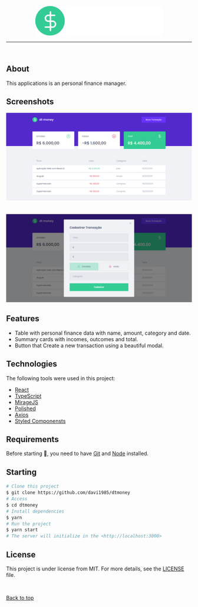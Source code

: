 <div align="center" id="top"> 
  <img src="./src/assets/logo.svg" alt="02 Dtmoney" />
</div>

<hr/>
<br>

## About

This applications is an personal finance manager.

## Screenshots

<div align="center" id="top"> 
  <img src="./src/assets/screen2.png" alt="02 Dtmoney" />
</div>
<br/>
<br/>
<div align="center" id="top"> 
  <img src="./src/assets/screen1.png" alt="02 Dtmoney" />
</div>

## Features

- Table with personal finance data with name, amount, category and date.
- Summary cards with incomes, outcomes and total.
- Button that Create a new transaction using a beautiful modal.

## Technologies

The following tools were used in this project:

- [React](https://pt-br.reactjs.org/)
- [TypeScript](https://www.typescriptlang.org/)
- [MirageJS](https://miragejs.com/)
- [Polished](https://polished.js.org/)
- [Axios](https://github.com/axios/axios)
- [Styled Componensts](https://styled-components.com/)

## Requirements

Before starting 🏁, you need to have [Git](https://git-scm.com) and [Node](https://nodejs.org/en/) installed.

## Starting

```bash
# Clone this project
$ git clone https://github.com/davi1985/dtmoney
# Access
$ cd dtmoney
# Install dependencies
$ yarn
# Run the project
$ yarn start
# The server will initialize in the <http://localhost:3000>
```

## License

This project is under license from MIT. For more details, see the [LICENSE](LICENSE.md) file.

&#xa0;

<a href="#top">Back to top</a>

